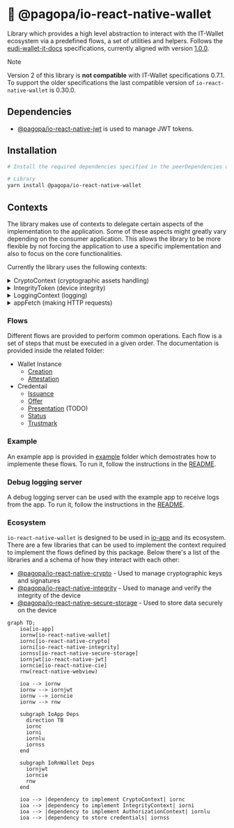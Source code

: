 # 🪪 @pagopa/io-react-native-wallet

Library which provides a high level abstraction to interact with the IT-Wallet ecosystem via a predefined flows, a set of utilities and helpers.
Follows the [eudi-wallet-it-docs](https://github.com/italia/eudi-wallet-it-docs) specifications, currently aligned with version [1.0.0](https://github.com/italia/eudi-wallet-it-docs/releases/tag/1.0.0).

> [!NOTE]
> Version 2 of this library is **not compatible** with IT-Wallet specifications 0.7.1. To support the older specifications the last compatible version of `io-react-native-wallet` is 0.30.0.

## Dependencies

- [@pagopa/io-react-native-jwt](https://github.com/pagopa/io-react-native-jwt) is used to manage JWT tokens.

## Installation

```sh
# Install the required dependencies specified in the peerDependencies of the package.json

# Library
yarn install @pagopa/io-react-native-wallet
```

## Contexts

The library makes use of contexts to delegate certain aspects of the implementation to the application. Some of these aspects might greatly vary depending on the consumer application. This allows the library to be more flexible by not forcing the application to use a specific implementation and also to focus on the core functionalities.

Currently the library uses the following contexts:

<details>
  <summary>CryptoContext (cryptographic assets handling)</summary>

User flows implementions make use of tokens signed using asymmetric key pairs. Such cryptographic keys are managed by the device according to its specifications. It's not the intention of this package to handle such cryptographic assets and their peculiarities; instead, an handy interface is used to provide the right abstraction to allow responsibilities segregation:

- The application knows who to generate/store/delete keys;
- The package knows when and where to use them.

The interface is `CryptoContext` inherited from the `@pagopa/io-react-native-jwt` package:

The suggested library to manage cryptographic assets is [io-react-native-crypto](https://github.com/pagopa/io-react-native-crypto).

```ts
export interface CryptoContext {
  /**
   * Retrieves the public key to be used in this context.
   * MUST be the same key at every invocation.
   * @returns The public key to be used
   * @throws If no keys are found
   */
  getPublicKey: () => Promise<JWK>;
  /**
   * Produce a cryptographic signature for a given value.
   * The signature MUST be produced using the private key paired with the public retrieved by getPublicKey()
   * @param value The value to be signed
   * @returns The signature
   * @throws If no keys are found
   */
  getSignature: (value: string) => Promise<string>;
}
```

This package provides an helper to build a `CryptoContext` object bound to a given key tag

```ts
import { createCryptoContextFor } from "@pagopa/io-react-native-wallet";

const ctx = createCryptoContextFor("my-tag");
```

The

**Be sure the key for `my-tag` already exists.**

</details>

<details>
  <summary>IntegrityToken (device integrity)</summary>

In order to ensure the integrity of the device, the library asks the consumer application to provide a way to generate a token that can be used to verify the device integrity. This is done by providing an IntegrityToken object formed as follows:

```ts
/**
 * Interface for the integrity context which provides the necessary functions to interact with the integrity service.
 * The functions are platform specific and must be implemented in the platform specific code.
 * getHardwareKeyTag: returns the hardware key tag in a url safe format (e.g. base64url).
 * getAttestation: requests the attestation from the integrity service.
 * getHardwareSignatureWithAuthData: signs the clientData and returns the signature with the authenticator data.
 */
export interface IntegrityContext {
  getHardwareKeyTag: () => string;
  getAttestation: (nonce: string) => Promise<string>;
  getHardwareSignatureWithAuthData: (
    clientData: string
  ) => Promise<HardwareSignatureWithAuthData>;
}
```

Usually this is achieved by using [Google Play Integrity API](https://developer.android.com/google/play/integrity/overview) and [Key Attestation](https://developer.android.com/privacy-and-security/security-key-attestation) on Android, [DCAppAttestService](https://developer.apple.com/documentation/devicecheck/establishing-your-app-s-integrity) on iOS.

The suggested library to manage integrity is [io-react-native-integrity](https://github.com/pagopa/io-react-native-integrity).

</details>

<details>
  <summary>LoggingContext (logging)</summary>

In order to log useful information while implementing the flows, the library supports custom logging logic by providing a `loggingContext` to the static `Logger` class:

```ts
export interface LoggingContext {
  logDebug: (msg: string) => void;
  logInfo: (msg: string) => void;
  logWarn: (msg: string) => void;
  logError: (msg: string) => void;
}
```

An example of a custom logging context:

```ts
import { Logging } from "@pagopa/io-react-native-wallet";

const loggingContext: Logging.LoggingContext = {
  logDebug(msg: string) {
    console.log("debug", msg);
  },
  logInfo(msg: string) {
    console.log("info", msg);
  },
  logWarn(msg: string) {
    console.log("warn", msg);
  },
  logError(msg: string) {
    console.log("error", msg);
  },
};

Logging.Logger.getInstance().initLogging(loggingContext);
```

</details>

<details>
  <summary>appFetch (making HTTP requests)</summary>

This package is compatibile with any http client which implements [Fetch API](https://developer.mozilla.org/en-US/docs/Web/API/Fetch_API). Functions that makes http requests allow for an optional `appFetch` parameter to provide a custom http client implementation. If not provided, the built-in implementation on the runtime is used.

</details>

### Flows

Different flows are provided to perform common operations. Each flow is a set of steps that must be executed in a given order. The documentation is provided inside the related folder:

- Wallet Instance
  - [Creation](./src/wallet-instance/README.md)
  - [Attestation](./src/wallet-instance-attestation/README.md)
- Credentail
  - [Issuance](./src/credential/issuance/README.md)
  - [Offer](./src/credential/offer/README.md)
  - [Presentation](./src/credential/presentation/README.md) (TODO)
  - [Status](./src/credential/status/README.md)
  - [Trustmark](./src/credential/trustmark/README.md)

### Example

An example app is provided in [example](./example) folder which demostrates how to implemente these flows. To run it, follow the instructions in the [README](./example/README.md).

### Debug logging server

A debug logging server can be used with the example app to receive logs from the app. To run it, follow the instructions in the [README](./debug-logging-server/README.md).

### Ecosystem

`io-react-native-wallet` is designed to be used in [io-app](https://github.com/pagopa/io-app) and its ecosystem. There are a few libraries that can be used to implement the context required to implement the flows defined by this package.
Below there's a list of the libraries and a schema of how they interact with each other:

- [@pagopa/io-react-native-crypto](https://github.com/pagopa/io-react-native-crypto) - Used to manage cryptographic keys and signatures
- [@pagopa/io-react-native-integrity](https://github.com/pagopa/io-react-native-integrity) - Used to manage and verify the integrity of the device
- [@pagopa/io-react-native-secure-storage](https://github.com/pagopa/io-react-native-secure-storage) - Used to store data securely on the device

```mermaid
graph TD;
    ioa[io-app]
    iornw[io-react-native-wallet]
    iornc[io-react-native-crypto]
    iorni[io-react-native-integrity]
    iornss[io-react-native-secure-storage]
    iornjwt[io-react-native-jwt]
    iorncie[io-react-native-cie]
    rnw(react-native-webview)

    ioa --> iornw
    iornw --> iornjwt
    iornw --> iorncie
    iornw --> rnw

    subgraph IoApp Deps
      direction TB
      iornc
      iorni
      iornlu
      iornss
    end

    subgraph IoRnWallet Deps
      iornjwt
      iorncie
      rnw
    end

    ioa --> |dependency to implement CryptoContext| iornc
    ioa --> |dependency to implement IntegrityContext| iorni
    ioa --> |dependency to implement AuthorizationContext| iornlu
    ioa --> |dependency to store credentials| iornss

```
